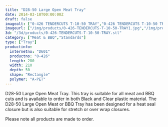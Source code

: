 ```yaml
---
title: "D28-50 Large Open Meat Tray"
date: 2014-03-18T00:00:00Z
draft: false
imagealt: ["0-426 TENDERCUTS T-10-50 TRAY","0-426 TENDERCUTS T-10-50 TRAY"]
imageurl: ["/img/products/0-426-TENDERCUTS-T-10-50-TRAY1.jpg","/img/products/0-426-TENDERCUTS-T-10-50-TRAY.jpg"]
3d: "/3d/products/0-426-TENDERCUTS-T-10-50-TRAY.stl"
category: ["Meat & BBQ","Standards"]
type: ["Tray"]
productinfo:
  internetno: "D601"
  productno: "0-426"
  length: 280
  width: 210
  depth: 50
  shape: "Rectangle"
  polymer: "A-PET"
---
```

D28-50 Large Open Meat Tray. This tray is suitable for all meat and BBQ cuts and is available to order in both Black and Clear plastic material. The D28-50 Large Open Meat or BBQ Tray has been designed for a heat seal closure but is also suitable for stretch or over wrap closures.

Please note all products are made to order.